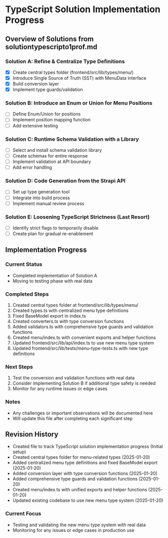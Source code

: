 # TypeScript Solution Implementation Progress

## Overview of Solutions from solutiontypescripto1prof.md

### Solution A: Refine & Centralize Type Definitions
- [x] Create central types folder (frontend/src/lib/types/menu/)
- [x] Introduce Single Source of Truth (SST) with MenuData interface
- [x] Build conversion layer
- [x] Implement type guards/validation

### Solution B: Introduce an Enum or Union for Menu Positions
- [ ] Define Enum/Union for positions
- [ ] Implement position mapping function
- [ ] Add extensive testing

### Solution C: Runtime Schema Validation with a Library
- [ ] Select and install schema validation library
- [ ] Create schemas for entire response
- [ ] Implement validation at API boundary
- [ ] Add error handling

### Solution D: Code Generation from the Strapi API
- [ ] Set up type generation tool
- [ ] Integrate into build process
- [ ] Implement manual review process

### Solution E: Loosening TypeScript Strictness (Last Resort)
- [ ] Identify strict flags to temporarily disable
- [ ] Create plan for gradual re-enablement

## Implementation Progress

### Current Status
- Completed implementation of Solution A
- Moving to testing phase with real data

### Completed Steps
1. Created central types folder at frontend/src/lib/types/menu/
2. Created types.ts with centralized menu type definitions
3. Fixed BaseModel export in index.ts
4. Created converters.ts with type conversion functions
5. Added validators.ts with comprehensive type guards and validation functions
6. Created menu/index.ts with convenient exports and helper functions
7. Updated frontend/src/lib/api/index.ts to use new menu type system
8. Updated frontend/src/lib/tests/menu-type-tests.ts with new type definitions

### Next Steps
1. Test the conversion and validation functions with real data
2. Consider implementing Solution B if additional type safety is needed
3. Monitor for any runtime issues or edge cases

### Notes
- Any challenges or important observations will be documented here
- Will update this file after completing each significant step

## Revision History
- Created file to track TypeScript solution implementation progress (Initial setup)
- Created central types folder for menu-related types (2025-01-20)
- Added centralized menu type definitions and fixed BaseModel export (2025-01-20)
- Added conversion layer with type conversion functions (2025-01-20)
- Added comprehensive type guards and validation functions (2025-01-20)
- Created menu/index.ts with unified exports and helper functions (2025-01-20)
- Updated existing codebase to use new menu type system (2025-01-20)

### Current Focus
- Testing and validating the new menu type system with real data
- Monitoring for any issues or edge cases in production use
